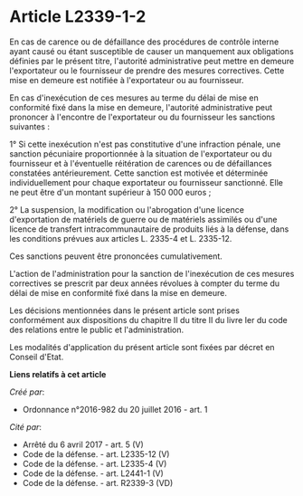 # Article L2339-1-2

En cas de carence ou de défaillance des procédures de contrôle interne ayant causé ou étant susceptible de causer un
manquement aux obligations définies par le présent titre, l'autorité administrative peut mettre en demeure l'exportateur ou
le fournisseur de prendre des mesures correctives. Cette mise en demeure est notifiée à l'exportateur ou au fournisseur. 

En cas d'inexécution de ces mesures au terme du délai de mise en conformité fixé dans la mise en demeure, l'autorité
administrative peut prononcer à l'encontre de l'exportateur ou du fournisseur les sanctions suivantes : 

1° Si cette inexécution n'est pas constitutive d'une infraction pénale, une sanction pécuniaire proportionnée à la situation
de l'exportateur ou du fournisseur et à l'éventuelle réitération de carences ou de défaillances constatées antérieurement.
Cette sanction est motivée et déterminée individuellement pour chaque exportateur ou fournisseur sanctionné. Elle ne peut
être d'un montant supérieur à 150 000 euros ; 

2° La suspension, la modification ou l'abrogation d'une licence d'exportation de matériels de guerre ou de matériels
assimilés ou d'une licence de transfert intracommunautaire de produits liés à la défense, dans les conditions prévues aux
articles L. 2335-4 et L. 2335-12. 

Ces sanctions peuvent être prononcées cumulativement. 

L'action de l'administration pour la sanction de l'inexécution de ces mesures correctives se prescrit par deux années
révolues à compter du terme du délai de mise en conformité fixé dans la mise en demeure. 

Les décisions mentionnées dans le présent article sont prises conformément aux dispositions du chapitre II du titre II du
livre Ier du code des relations entre le public et l'administration. 

Les modalités d'application du présent article sont fixées par décret en Conseil d'Etat.

**Liens relatifs à cet article**

_Créé par_:

  - Ordonnance n°2016-982 du 20 juillet 2016 - art. 1

_Cité par_:

  - Arrêté du 6 avril 2017 - art. 5 (V)
  - Code de la défense. - art. L2335-12 (V)
  - Code de la défense. - art. L2335-4 (V)
  - Code de la défense. - art. L2441-1 (V)
  - Code de la défense. - art. R2339-3 (VD)
